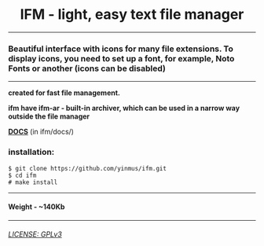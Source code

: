 



<div align="center">
<H1>IFM - light, easy text file manager</H1>
</div>

____

<p>
<H3>Beautiful interface with icons for many file extensions. To display icons, you need to set up a font, for example, Noto Fonts or another (icons can be disabled)</H3>
</p>

___


**created for fast file management.**

**ifm have ifm-ar - built-in archiver, which can be used in a narrow way outside the file manager**

</p>

**[DOCS](docs/)** 
(in ifm/docs/)

### installation:

```
$ git clone https://github.com/yinmus/ifm.git
$ cd ifm
# make install 
```
____


#### Weight - ~140Kb
___




###### [LICENSE: GPLv3](https://www.gnu.org/licenses/gpl-3.0.ru.html)
